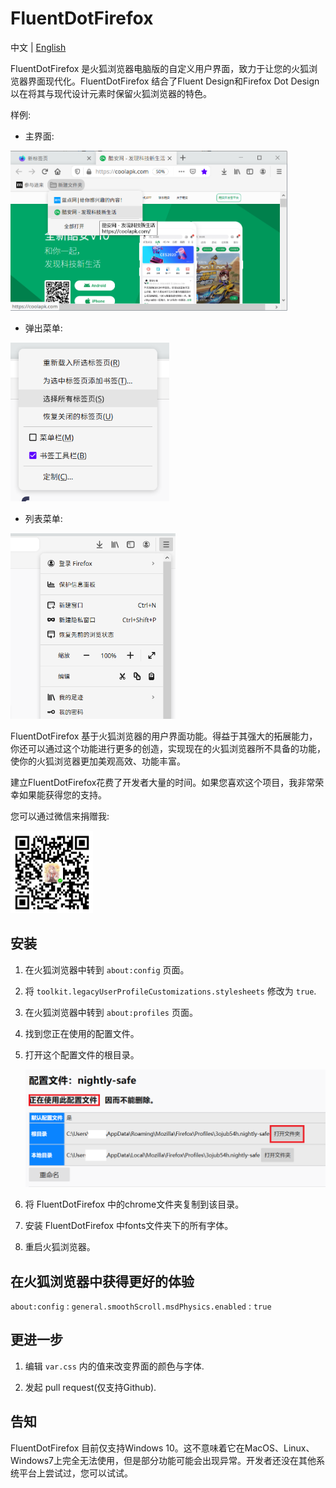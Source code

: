 # FluentDotFirefox

中文 | [English](README.md)

FluentDotFirefox 是火狐浏览器电脑版的自定义用户界面，致力于让您的火狐浏览器界面现代化。FluentDotFirefox 结合了Fluent Design和Firefox Dot Design以在将其与现代设计元素时保留火狐浏览器的特色。

样例:

- 主界面:

<img title="" src="docs/majority.png" alt="majority.png" data-align="inline" width="443">

- 弹出菜单:

<img title="" src="docs/popup.png" alt="popup.png" width="254" data-align="inline">

- 列表菜单:

<img title="" src="docs/panel.png" alt="panel.png" width="264" data-align="left">

FluentDotFirefox 基于火狐浏览器的用户界面功能。得益于其强大的拓展能力，你还可以通过这个功能进行更多的创造，实现现在的火狐浏览器所不具备的功能，使你的火狐浏览器更加美观高效、功能丰富。

建立FluentDotFirefox花费了开发者大量的时间。如果您喜欢这个项目，我非常荣幸如果能获得您的支持。

您可以通过微信来捐赠我:

<img title="" src="docs/qrcode.png" alt="qrcode.png" width="132" data-align="inline">

## 安装

1. 在火狐浏览器中转到 `about:config` 页面。

2. 将 `toolkit.legacyUserProfileCustomizations.stylesheets` 修改为 `true`.

3. 在火狐浏览器中转到 `about:profiles` 页面。

4. 找到您正在使用的配置文件。

5. 打开这个配置文件的根目录。
   
   <img src="docs/profiles.png" title="" alt="profiles.png" data-align="inline">

6. 将 FluentDotFirefox 中的chrome文件夹复制到该目录。

7. 安装 FluentDotFirefox 中fonts文件夹下的所有字体。

8. 重启火狐浏览器。

## 在火狐浏览器中获得更好的体验

`about:config` : `general.smoothScroll.msdPhysics.enabled` : `true`

## 更进一步

1. 编辑 `var.css` 内的值来改变界面的颜色与字体.

2. 发起 pull request(仅支持Github).

## 告知

FluentDotFirefox 目前仅支持Windows 10。这不意味着它在MacOS、Linux、Windows7上完全无法使用，但是部分功能可能会出现异常。开发者还没在其他系统平台上尝试过，您可以试试。
